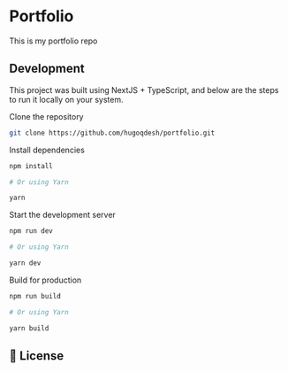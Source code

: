 # Portfolio

This is my portfolio repo

## Development

This project was built using NextJS + TypeScript, and below are the steps to run it locally on your system.

Clone the repository

```zsh
git clone https://github.com/hugoqdesh/portfolio.git
```

Install dependencies

```zsh
npm install

# Or using Yarn

yarn
```

Start the development server

```zsh
npm run dev

# Or using Yarn

yarn dev
```

Build for production

```zsh
npm run build

# Or using Yarn

yarn build
```

## 📄 License
